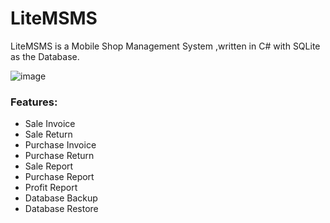 # LiteMSMS 
LiteMSMS is a Mobile Shop Management System ,written in C# with SQLite as the Database.

![image](https://user-images.githubusercontent.com/21115664/113520110-54865200-95aa-11eb-9202-f7424fec13e7.png)


<h3>Features:</h3>
<ul>
<li>Sale Invoice</li>
<li>Sale Return</li>
<li>Purchase Invoice</li>
<li>Purchase Return</li>
<li>Sale Report</li>
<li>Purchase Report</li>
<li>Profit Report</li>
<li>Database Backup</li>
<li>Database Restore </li>
</ul>
